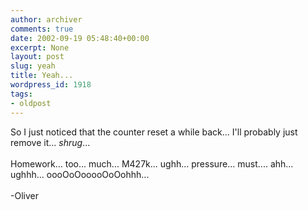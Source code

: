 ```yaml
---
author: archiver
comments: true
date: 2002-09-19 05:48:40+00:00
excerpt: None
layout: post
slug: yeah
title: Yeah...
wordpress_id: 1918
tags:
- oldpost
---
```


So I just noticed that the counter reset a while back... I'll probably just remove it... *shrug*...<br /><br />Homework... too... much... M427k... ughh... pressure... must.... ahh... ughhh... oooOoOooooOoOohhh...<br /><br />-Oliver
